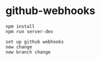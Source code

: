 # github-webhooks

```
npm install
npm run server-dev

set up github webhooks
new change
new branch change 
```

